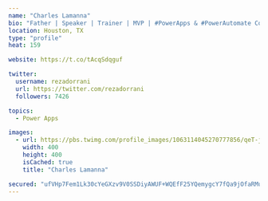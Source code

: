 ```yaml
---
name: "Charles Lamanna"
bio: "Father | Speaker | Trainer | MVP | #PowerApps & #PowerAutomate Community Super User | YouTuber Right-pointing triangle http://youtube.com/c/rezadorrani | Learn - Share - Clockwise rightwards and leftwards open circle arrows"
location: Houston, TX
type: "profile"
heat: 159

website: https://t.co/tAcqSdqguf

twitter:
  username: rezadorrani
  url: https://twitter.com/rezadorrani
  followers: 7426

topics:
  - Power Apps

images:
  - url: https://pbs.twimg.com/profile_images/1063114045270777856/qeT-jpWr_400x400.jpg
    width: 400
    height: 400
    isCached: true
    title: "Charles Lamanna"

secured: "ufVHp7Fem1Lk30cYeGXzv9V0SSDiyAWUF+WQEfF25YQemygcY7fQa9jOfaRMuhcH9uQ15Lv2mPsmCe1v4kh60IEdcgOnqsfP0uK2t/VruWbSX8m9j+Ttk2/MmkX+swdlJFBybZQ3jzjUX533jeHPh/ofQp11dg1E0bAYAw8nZPqVd/TwdTSpuNvuG4wikPvzAtI+6R4wQow6lXvt9oSY29lBUh8UA4z/CcP8zPQvv2MPLQD8jPZnnNPSBe3imHVmXwU0YUW9wQ1p2dH+KAY91t7eg3MDEFYrgdQSNFP6bFUm3NBRLBhsAI6NakZUwlhjUFxa+dYKISrqCfqycc/3f6aXeVA7UZQBgiyRJvdSc96Xk4UBRUH4dGytXHzM59n+IYblsqlIP/ZCQmZ4uQqgDDbXPckR4pvraNedoVDxkW0=;vkBFyv2+wE1oI0c0AlkIYg=="
---
```


